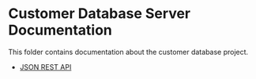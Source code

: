 # Customer Database Server Documentation

This folder contains documentation about the customer database project.

- [JSON REST API](<JSON REST API Documentation.md>)
